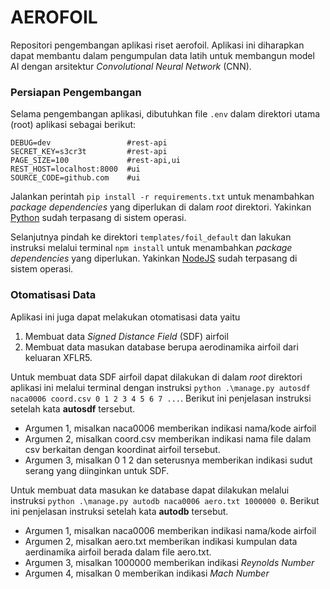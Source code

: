 # AEROFOIL
Repositori pengembangan aplikasi riset aerofoil. Aplikasi ini
diharapkan dapat membantu dalam pengumpulan data latih
untuk membangun model AI dengan arsitektur _Convolutional Neural Network_ (CNN).

### Persiapan Pengembangan
Selama pengembangan aplikasi, dibutuhkan file
```.env``` dalam direktori utama (root) aplikasi sebagai berikut:

```text
DEBUG=dev                 #rest-api
SECRET_KEY=s3cr3t         #rest-api
PAGE_SIZE=100             #rest-api,ui
REST_HOST=localhost:8000  #ui
SOURCE_CODE=github.com    #ui
```

Jalankan perintah `pip install -r requirements.txt` untuk menambahkan _package dependencies_
yang diperlukan di dalam _root_ direktori. Yakinkan [Python](https://www.python.org/) sudah terpasang di sistem operasi.

Selanjutnya pindah ke direktori `templates/foil_default` dan lakukan instruksi
melalui terminal `npm install` untuk menambahkan _package dependencies_
yang diperlukan. Yakinkan [NodeJS](https://nodejs.org/en/) sudah terpasang di sistem operasi.

### Otomatisasi Data
Aplikasi ini juga dapat melakukan otomatisasi data yaitu
1. Membuat data _Signed Distance Field_ (SDF) airfoil
2. Membuat data masukan database berupa aerodinamika airfoil dari keluaran XFLR5.

Untuk membuat data SDF airfoil dapat dilakukan di dalam _root_
direktori aplikasi ini melalui terminal dengan instruksi 
`python .\manage.py autosdf naca0006 coord.csv 0 1 2 3 4 5 6 7 ...`. Berikut ini
penjelasan instruksi setelah kata **autosdf** tersebut.

* Argumen 1, misalkan naca0006 memberikan indikasi nama/kode airfoil
* Argumen 2, misalkan coord.csv memberikan indikasi nama file dalam csv
berkaitan dengan koordinat airfoil tersebut.
* Argumen 3, misalkan 0 1 2 dan seterusnya memberikan indikasi sudut 
serang yang diinginkan untuk SDF.

Untuk membuat data masukan ke database dapat dilakukan melalui instruksi
`python .\manage.py autodb naca0006 aero.txt 1000000 0`. Berikut ini
penjelasan instruksi setelah kata **autodb** tersebut.
* Argumen 1, misalkan naca0006 memberikan indikasi nama/kode airfoil
* Argumen 2, misalkan aero.txt memberikan indikasi kumpulan data 
aerdinamika airfoil berada dalam file aero.txt.
* Argumen 3, misalkan 1000000 memberikan indikasi _Reynolds Number_
* Argumen 4, misalkan 0 memberikan indikasi _Mach Number_
